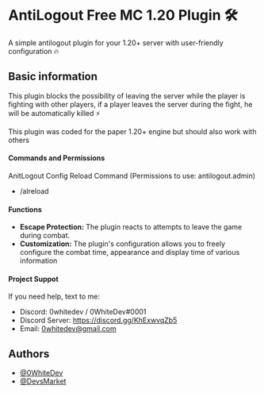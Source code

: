 
# AntiLogout Free MC 1.20 Plugin 🛠️


A simple antilogout plugin for your 1.20+ server with user-friendly configuration 🔥

## Basic information

This plugin blocks the possibility of leaving the server while the player is fighting with other players, if a player leaves the server during the fight, he will be automatically killed ⚡

This plugin was coded for the paper 1.20+ engine but should also work with others

#### Commands and Permissions

AnitLogout Config Reload Command (Permissions to use: antilogout.admin)
- /alreload

#### Functions

- **Escape Protection:** The plugin reacts to attempts to leave the game during combat.
- **Customization:** The plugin's configuration allows you to freely configure the combat time, appearance and display time of various information

#### Project Suppot
If you need help, text to me:
- Discord: 0whitedev / 0WhiteDev#0001
- Discord Server: https://discord.gg/KhExwvqZb5
- Email: 0whitedev@gmail.com
## Authors

- [@0WhiteDev](https://github.com/0WhiteDev)
- [@DevsMarket](https://github.com/DEVS-MARKET)

